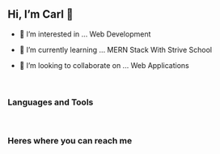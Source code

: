 <br><h2> Hi, I’m Carl 👋</h2>
- <p>👀 I’m interested in ... Web Development</p>
- <p>🌱  I’m currently learning ... MERN Stack With Strive School</p>
- <p>💞️ I’m looking to collaborate on ... Web Applications</p>
 <br><h3>Languages and Tools</h3>
![<HTML>]( https://img.shields.io/badge/HTML5-E34F26?style=for-the-badge&logo=html5&logoColor=white) ![<HTML>](https://img.shields.io/badge/CSS3-1572B6?style=for-the-badge&logo=css3&logoColor=white) ![<BS>](https://img.shields.io/badge/Bootstrap-563D7C?style=for-the-badge&logo=bootstrap&logoColor=white) ![<JS>](https://img.shields.io/badge/JavaScript-F7DF1E?style=for-the-badge&logo=javascript&logoColor=black) ![<REACT>]( https://img.shields.io/badge/React-20232A?style=for-the-badge&logo=react&logoColor=61DAFB
)
 <br><h3>Heres where you can reach me</h3>
<a href="https://www.linkedin.com/in/cadawkins/">![<LinkedIn>](https://img.shields.io/badge/LinkedIn-0077B5?style=for-the-badge&logo=linkedin&logoColor=white)</a> <a href="mailto:carlanthony782@gmail.com">![<Gmail>](https://img.shields.io/badge/Gmail-D14836?style=for-the-badge&logo=gmail&logoColor=white)</a>


<!-- D4WKINS/D4WKINS is a ✨ special ✨ repository because its `README.md` (this file) appears on your GitHub profile.
You can click the Preview link to take a look at your changes. -->

 
 
 
